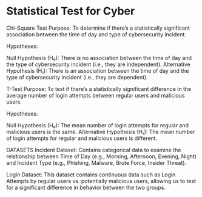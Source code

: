# Statistical Test for Cyber
Chi-Square Test Purpose: To determine if there’s a statistically significant association between the time of day and type of cybersecurity incident.

Hypotheses:

Null Hypothesis (H₀): There is no association between the time of day and the type of cybersecurity incident (i.e., they are independent). 
Alternative Hypothesis (H₁): There is an association between the time of day and the type of cybersecurity incident (i.e., they are dependent).

T-Test Purpose: To test if there’s a statistically significant difference in the average number of login attempts between regular users and malicious users.

Hypotheses:

Null Hypothesis (H₀): The mean number of login attempts for regular and malicious users is the same. 
Alternative Hypothesis (H₁): The mean number of login attempts for regular and malicious users is different.

DATASETS
Incident Dataset: Contains categorical data to examine the relationship between Time of Day (e.g., Morning, Afternoon, Evening, Night) and Incident Type (e.g., Phishing, Malware, Brute Force, Insider Threat).

Login Dataset: This dataset contains continuous data such as Login Attempts by regular users vs. potentially malicious users, allowing us to test for a significant difference in behavior between the two groups.
